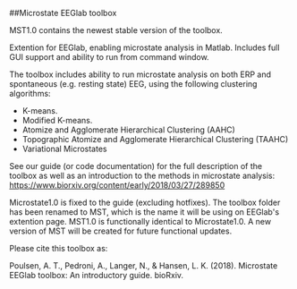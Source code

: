 ##Microstate EEGlab toolbox

MST1.0 contains the newest stable version of the toolbox.

Extention for EEGlab, enabling microstate analysis in Matlab. Includes full GUI support and ability to run from command window. 

The toolbox includes ability to run microstate analysis on both ERP and spontaneous (e.g. resting state) EEG, using the following clustering algorithms:
* K-means.
* Modified K-means.
* Atomize and Agglomerate Hierarchical Clustering (AAHC)
* Topographic Atomize and Agglomerate Hierarchical Clustering (TAAHC)
* Variational Microstates

See our guide (or code documentation) for the full description of the toolbox as well as an introduction to the methods in microstate analysis:
https://www.biorxiv.org/content/early/2018/03/27/289850

Microstate1.0 is fixed to the guide (excluding hotfixes). The toolbox folder has been renamed to MST, which is the name it will be using on EEGlab's extention page. MST1.0 is functionally identical to Microstate1.0. A new version of MST will be created for future functional updates.

Please cite this toolbox as:

Poulsen, A. T., Pedroni, A., Langer, N., &  Hansen, L. K. (2018).
Microstate EEGlab toolbox: An introductory guide. bioRxiv.
